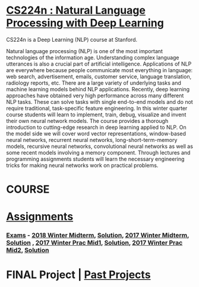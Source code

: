# [CS224n : Natural Language Processing with Deep Learning](http://web.stanford.edu/class/cs224n/)

CS224n is a Deep Learning (NLP) course at Stanford.

Natural language processing (NLP) is one of the most important technologies of the information age. Understanding complex language utterances is also a crucial part of artificial intelligence. Applications of NLP are everywhere because people communicate most everything in language: web search, advertisement, emails, customer service, language translation, radiology reports, etc. There are a large variety of underlying tasks and machine learning models behind NLP applications. Recently, deep learning approaches have obtained very high performance across many different NLP tasks. These can solve tasks with single end-to-end models and do not require traditional, task-specific feature engineering. In this winter quarter course students will learn to implement, train, debug, visualize and invent their own neural network models. The course provides a thorough introduction to cutting-edge research in deep learning applied to NLP. On the model side we will cover word vector representations, window-based neural networks, recurrent neural networks, long-short-term-memory models, recursive neural networks, convolutional neural networks as well as some recent models involving a memory component. Through lectures and programming assignments students will learn the necessary engineering tricks for making neural networks work on practical problems. 

# COURSE

# [Assignments](http://web.stanford.edu/class/cs224n/assignments.html)

### [Exams]() - [2018 Winter Midterm](https://github.com/SKKSaikia/CS224n_NLP/blob/master/midterm/cs224n-midterm-2018.pdf), [Solution](https://github.com/SKKSaikia/CS224n_NLP/blob/master/midterm/cs224n-midterm-2018-solution.pdf), [2017 Winter Midterm](https://github.com/SKKSaikia/CS224n_NLP/blob/master/practice_midterm/cs224n-practice-midterm-3.pdf), [Solution](https://github.com/SKKSaikia/CS224n_NLP/blob/master/practice_midterm/cs224n-practice-midterm-3-sol.pdf) , [2017 Winter Prac Mid1](https://github.com/SKKSaikia/CS224n_NLP/blob/master/practice_midterm/cs224n-practice-midterm-1.pdf), [Solution](https://github.com/SKKSaikia/CS224n_NLP/blob/master/practice_midterm/cs224n-practice-midterm-1.pdf), [2017 Winter Prac Mid2](https://github.com/SKKSaikia/CS224n_NLP/blob/master/practice_midterm/cs224n-practice-midterm-2.pdf), [Solution](https://github.com/SKKSaikia/CS224n_NLP/blob/master/practice_midterm/cs224n-practice-midterm-2-sol.pdf)

# FINAL Project | [Past Projects](http://web.stanford.edu/class/cs224n/reports.html)
